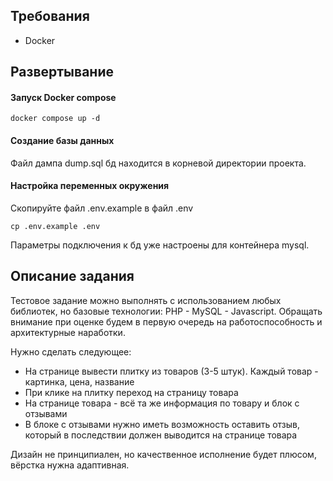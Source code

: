 ## Требования

* Docker

## Развертывание

#### Запуск Docker compose

```
docker compose up -d
```

#### Создание базы данных

Файл дампа dump.sql бд находится в корневой директории проекта.

#### Настройка переменных окружения

Скопируйте файл .env.example в файл .env
```
cp .env.example .env
```
Параметры подключения к бд уже настроены для контейнера mysql.

## Описание задания

Тестовое задание можно выполнять с использованием любых библиотек, но базовые технологии: PHP - MySQL - Javascript.
Обращать внимание при оценке будем в первую очередь на работоспособность и архитектурные наработки.


Нужно сделать следующее:
* На странице вывести плитку из товаров (3-5 штук). Каждый товар - картинка, цена, название
* При клике на плитку переход на страницу товара
* На странице товара - всё та же информация по товару и блок с отзывами
* В блоке с отзывами нужно иметь возможность оставить отзыв, который в последствии должен выводится на странице товара

Дизайн не принципиален, но качественное исполнение будет плюсом, вёрстка нужна адаптивная.
